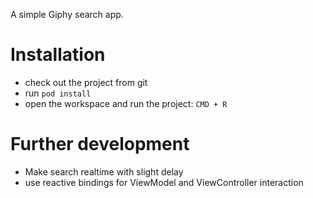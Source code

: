 

A simple Giphy search app.

# Installation

- check out the project from git
- run `pod install`
- open the workspace and run the project: `CMD + R`

# Further development
- Make search realtime with slight delay
- use reactive bindings for ViewModel and ViewController interaction
